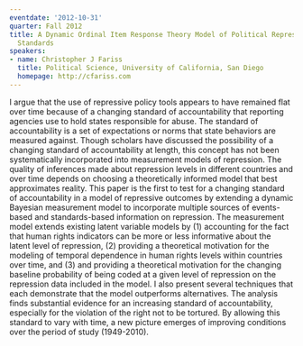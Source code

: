 ```yaml
---
eventdate: '2012-10-31'
quarter: Fall 2012
title: A Dynamic Ordinal Item Response Theory Model of Political Repression and Accountability
  Standards
speakers:
- name: Christopher J Fariss
  title: Political Science, University of California, San Diego
  homepage: http://cfariss.com
---
```

I argue that the use of repressive policy tools appears to have remained flat over time because of a changing standard of accountability that reporting agencies use to hold states responsible for abuse. The standard of accountability is a set of expectations or norms that state behaviors are measured against.  Though scholars have discussed the possibility of a changing standard of accountability at length, this concept has not been systematically incorporated into measurement models of repression. The quality of inferences made about repression levels in different countries and over time depends on choosing a theoretically informed model that best approximates reality. This paper is the first to test for a changing standard of accountability in a model of repressive outcomes by extending a dynamic Bayesian measurement model to incorporate multiple sources of events-based and standards-based information on repression. The measurement model extends existing latent variable models by (1) accounting for the fact that human rights indicators can be more or less informative about the latent level of repression, (2) providing a theoretical motivation for the modeling of temporal dependence in human rights levels within countries over time, and (3) and providing a theoretical motivation for the changing baseline probability of being coded at a given level of repression on the repression data included in the model. I also present several techniques that each demonstrate that the model outperforms alternatives. The analysis finds substantial evidence for an increasing standard of accountability, especially for the violation of the right not to be tortured.  By allowing this standard to vary with time, a new picture emerges of improving conditions over the period of study (1949-2010).